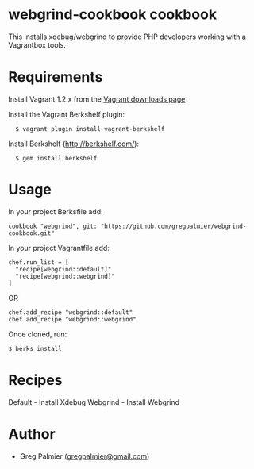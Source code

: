 # webgrind-cookbook cookbook

This installs xdebug/webgrind to provide PHP developers working with a Vagrantbox tools.

# Requirements

Install Vagrant 1.2.x from the [Vagrant downloads page](http://downloads.vagrantup.com/)

Install the Vagrant Berkshelf plugin:

````
  $ vagrant plugin install vagrant-berkshelf
````

Install Berkshelf (http://berkshelf.com/):

````
  $ gem install berkshelf
````

# Usage

In your project Berksfile add:

````
cookbook "webgrind", git: "https://github.com/gregpalmier/webgrind-cookbook.git"
````

In your project Vagrantfile add:

````
chef.run_list = [
  "recipe[webgrind::default]"
  "recipe[webgrind::webgrind]"
]
````

OR

````
chef.add_recipe "webgrind::default"
chef.add_recipe "webgrind::webgrind"
````

Once cloned, run:

````
$ berks install
````

# Recipes

Default - Install Xdebug
Webgrind - Install Webgrind

# Author
- Greg Palmier (<gregpalmier@gmail.com>)
